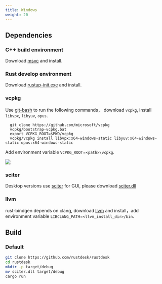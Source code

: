 ```yaml
---
title: Windows
weight: 20
---
```


## Dependencies

### C++ build environment

Download [msvc](https://visualstudio.microsoft.com/) and install.

### Rust develop environment
Download [rustup-init.exe](https://static.rust-lang.org/rustup/dist/x86_64-pc-windows-msvc/rustup-init.exe) and install.

### vcpkg

Use [git-bash](https://git-scm.com/download/win) to run the following commands， download `vcpkg`, install `libvpx`, `libyuv`, `opus`.

```shell
  git clone https://github.com/microsoft/vcpkg
  vcpkg/bootstrap-vcpkg.bat
  export VCPKG_ROOT=$PWD/vcpkg
  vcpkg/vcpkg install libvpx:x64-windows-static libyuv:x64-windows-static opus:x64-windows-static
```

Add environment variable `VCPKG_ROOT`=`<path>\vcpkg`.

![](/docs/en/dev/build/windows/images/env.png)

### sciter

Desktop versions use [sciter](https://sciter.com/) for GUI, please download [sciter.dll](https://raw.githubusercontent.com/c-smile/sciter-sdk/master/bin.win/x64/sciter.dll)

### llvm

rust-bindgen depends on clang,  download [llvm](https://github.com/llvm/llvm-project/releases) and install，add environment variable `LIBCLANG_PATH`=`<llvm_install_dir>/bin`.



## Build

### Default

```sh
git clone https://github.com/rustdesk/rustdesk
cd rustdesk
mkdir -p target/debug
mv sciter.dll target/debug
cargo run
```

